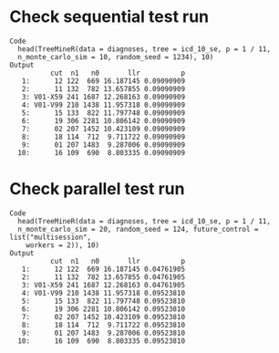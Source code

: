 # Check sequential test run

    Code
      head(TreeMineR(data = diagnoses, tree = icd_10_se, p = 1 / 11,
      n_monte_carlo_sim = 10, random_seed = 1234), 10)
    Output
              cut  n1   n0       llr          p
       1:      12 122  669 16.187145 0.09090909
       2:      11 132  782 13.657855 0.09090909
       3: V01-X59 241 1687 12.268163 0.09090909
       4: V01-V99 210 1438 11.957318 0.09090909
       5:      15 133  822 11.797748 0.09090909
       6:      19 306 2281 10.806142 0.09090909
       7:      02 207 1452 10.423109 0.09090909
       8:      18 114  712  9.711722 0.09090909
       9:      01 207 1483  9.287006 0.09090909
      10:      16 109  690  8.803335 0.09090909

# Check parallel test run

    Code
      head(TreeMineR(data = diagnoses, tree = icd_10_se, p = 1 / 11,
      n_monte_carlo_sim = 20, random_seed = 124, future_control = list("multisession",
        workers = 2)), 10)
    Output
              cut  n1   n0       llr          p
       1:      12 122  669 16.187145 0.04761905
       2:      11 132  782 13.657855 0.04761905
       3: V01-X59 241 1687 12.268163 0.04761905
       4: V01-V99 210 1438 11.957318 0.09523810
       5:      15 133  822 11.797748 0.09523810
       6:      19 306 2281 10.806142 0.09523810
       7:      02 207 1452 10.423109 0.09523810
       8:      18 114  712  9.711722 0.09523810
       9:      01 207 1483  9.287006 0.09523810
      10:      16 109  690  8.803335 0.09523810

